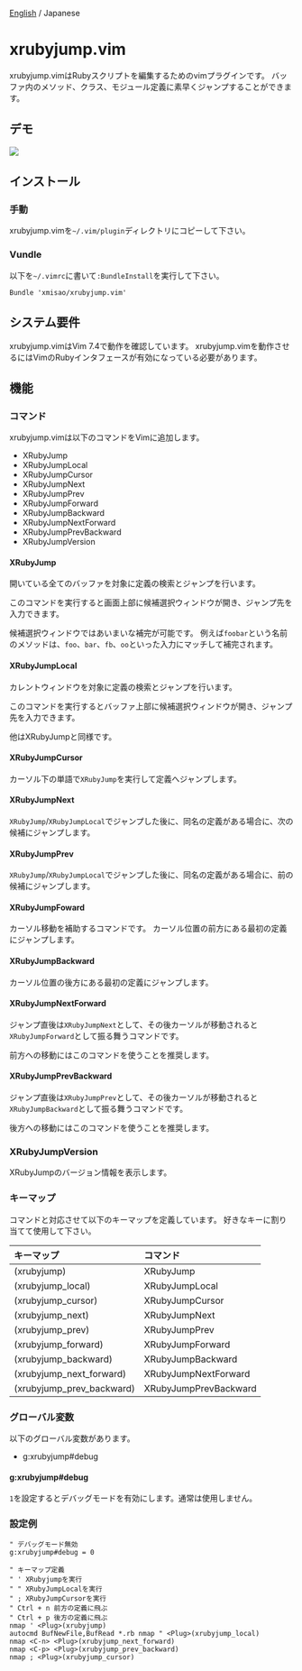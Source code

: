 [English](https://github.com/xmisao/xrubyjump.vim) / Japanese

xrubyjump.vim
=============

xrubyjump.vimはRubyスクリプトを編集するためのvimプラグインです。
バッファ内のメソッド、クラス、モジュール定義に素早くジャンプすることができます。

## デモ

<img src="http://www.xmisao.com/assets/2014_05_02_xrubyjump_demo.gif">

## インストール

### 手動

xrubyjump.vimを`~/.vim/plugin`ディレクトリにコピーして下さい。

### Vundle

以下を`~/.vimrc`に書いて`:BundleInstall`を実行して下さい。

~~~~
Bundle 'xmisao/xrubyjump.vim'
~~~~

## システム要件

xrubyjump.vimはVim 7.4で動作を確認しています。
xrubyjump.vimを動作させるにはVimのRubyインタフェースが有効になっている必要があります。

## 機能

### コマンド

xrubyjump.vimは以下のコマンドをVimに追加します。

- XRubyJump
- XRubyJumpLocal
- XRubyJumpCursor
- XRubyJumpNext
- XRubyJumpPrev
- XRubyJumpForward
- XRubyJumpBackward
- XRubyJumpNextForward
- XRubyJumpPrevBackward
- XRubyJumpVersion

#### XRubyJump

開いている全てのバッファを対象に定義の検索とジャンプを行います。

このコマンドを実行すると画面上部に候補選択ウィンドウが開き、ジャンプ先を入力できます。

候補選択ウィンドウではあいまいな補完が可能です。
例えば`foobar`という名前のメソッドは、`foo`、`bar`、`fb`、`oo`といった入力にマッチして補完されます。

#### XRubyJumpLocal

カレントウィンドウを対象に定義の検索とジャンプを行います。

このコマンドを実行するとバッファ上部に候補選択ウィンドウが開き、ジャンプ先を入力できます。

他はXRubyJumpと同様です。

#### XRubyJumpCursor

カーソル下の単語で`XRubyJump`を実行して定義へジャンプします。

#### XRubyJumpNext

`XRubyJump`/`XRubyJumpLocal`でジャンプした後に、同名の定義がある場合に、次の候補にジャンプします。

#### XRubyJumpPrev

`XRubyJump`/`XRubyJumpLocal`でジャンプした後に、同名の定義がある場合に、前の候補にジャンプします。

#### XRubyJumpFoward

カーソル移動を補助するコマンドです。
カーソル位置の前方にある最初の定義にジャンプします。

#### XRubyJumpBackward

カーソル位置の後方にある最初の定義にジャンプします。

#### XRubyJumpNextForward

ジャンプ直後は`XRubyJumpNext`として、その後カーソルが移動されると`XRubyJumpForward`として振る舞うコマンドです。

前方への移動にはこのコマンドを使うことを推奨します。

#### XRubyJumpPrevBackward

ジャンプ直後は`XRubyJumpPrev`として、その後カーソルが移動されると`XRubyJumpBackward`として振る舞うコマンドです。

後方への移動にはこのコマンドを使うことを推奨します。

### XRubyJumpVersion

XRubyJumpのバージョン情報を表示します。

### キーマップ

コマンドと対応させて以下のキーマップを定義しています。
好きなキーに割り当てて使用して下さい。

|キーマップ|コマンド|
|:-|:-|
|<Plug>(xrubyjump)|XRubyJump|
|<Plug>(xrubyjump_local)|XRubyJumpLocal|
|<Plug>(xrubyjump_cursor)|XRubyJumpCursor|
|<Plug>(xrubyjump_next)|XRubyJumpNext|
|<Plug>(xrubyjump_prev)|XRubyJumpPrev|
|<Plug>(xrubyjump_forward)|XRubyJumpForward|
|<Plug>(xrubyjump_backward)|XRubyJumpBackward|
|<Plug>(xrubyjump_next_forward)|XRubyJumpNextForward|
|<Plug>(xrubyjump_prev_backward)|XRubyJumpPrevBackward|

### グローバル変数

以下のグローバル変数があります。

- g:xrubyjump#debug

#### g:xrubyjump#debug

`1`を設定するとデバッグモードを有効にします。通常は使用しません。

### 設定例

~~~~
" デバッグモード無効
g:xrubyjump#debug = 0

" キーマップ定義
" ' XRubyjumpを実行
" " XRubyJumpLocalを実行
" ; XRubyJumpCursorを実行
" Ctrl + n 前方の定義に飛ぶ
" Ctrl + p 後方の定義に飛ぶ
nmap ' <Plug>(xrubyjump)
autocmd BufNewFile,BufRead *.rb nmap " <Plug>(xrubyjump_local)
nmap <C-n> <Plug>(xrubyjump_next_forward)
nmap <C-p> <Plug>(xrubyjump_prev_backward)
nmap ; <Plug>(xrubyjump_cursor)
~~~~
